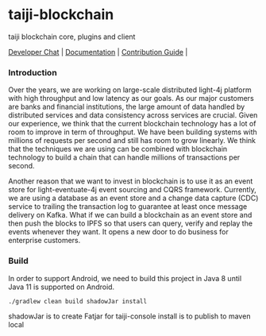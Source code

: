 # taiji-blockchain
taiji blockchain core, plugins and client

[Developer Chat](https://gitter.im/networknt/taiji-blockchain) |
[Documentation](https://doc.taiji.io) |
[Contribution Guide](CONTRIBUTING.md) |

### Introduction

Over the years, we are working on large-scale distributed light-4j platform with high throughput and low latency as our goals. As our major customers are banks and financial institutions, the large amount of data handled by distributed services and data consistency across services are crucial. Given our experience, we think that the current blockchain technology has a lot of room to improve in term of throughput. We have been building systems with millions of requests per second and still has room to grow linearly. We think that the techniques we are using can be combined with blockchain technology to build a chain that can handle millions of transactions per second. 

Another reason that we want to invest in blockchain is to use it as an event store for light-eventuate-4j event sourcing and CQRS framework. Currently, we are using a database as an event store and a change data capture (CDC) service to trailing the transaction log to guarantee at least once message delivery on Kafka. What if we can build a blockchain as an event store and then push the blocks to IPFS so that users can query, verify and replay the events whenever they want. It opens a new door to do business for enterprise customers. 

### Build

In order to support Android, we need to build this project in Java 8 until Java 11 is supported on Android. 

```
./gradlew clean build shadowJar install
```

shadowJar is to create Fatjar for taiji-console
install is to publish to maven local